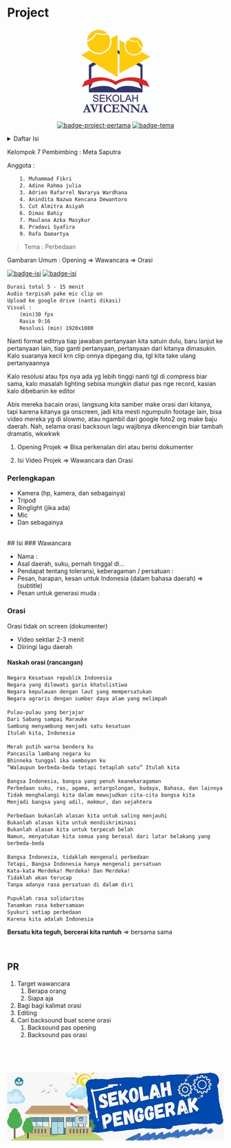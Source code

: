 # Project

<div align="center">
  <p>
    <a href="#"><img src="img/logo-avicena.jpeg" alt="Logo Avicena"></a>
  </p>
  <p>
    <a href="#"><img src="https://img.shields.io/badge/project-kedua-lime?style=for-the-badge" alt="badge-project-pertama"></a>
    <a href="#"><img src="https://img.shields.io/badge/bhineka_tunggal_ika-lightgrey?style=for-the-badge" alt="badge-tema"></a>
  </p>
</div>

<!-- this is table of content -->
<details>
  <summary>Daftar Isi</summary>
  <ol>
    <li>
      <a href="#project">Project</a>
      <ul>
        <li><a href="#perlengkapan">Perlengkapan</a></li>
      </ul>
    </li>
    <li>
      <a href="#isi">Isi</a>
      <ul>
        <li><a href="#wawancara">Wawancara</a></li>
        <li><a href="#orasi">Orasi</a></li>
      </ul> 
    </li>  
    <li>
      <a href="#pr">PR</a>
    </li>
  </ol>
</details>

<!-- <details> -->
<!-- - [Project](#project)
    - [Perlengkapan](#perlengkapan)
  - [Isi](#isi)
    - [Wawancara](#wawancara)
    - [Orasi](#orasi)
      - [Naskah orasi (rancangan)](#naskah-orasi-rancangan)
  - [PR](#pr) -->

<!-- </details> -->

Kelompok 7
Pembimbing : Meta Saputra

Anggota :
```
    1. Muhammad Fikri
    2. Adine Rahma julia
    3. Adrien Rafarrel Nararya Wardhana
    4. Anindita Nazwa Kencana Dewantoro
    5. Cut Almitra Asiyah
    6. Dimas Bahiy
    7. Maulana Azka Masykur
    8. Pradavi Syafira
    9. Rafa Damartya
```

> Tema : Perbedaan

Gambaran Umum : Opening => Wawancara => Orasi 

<p>
  <a href="#"><img src="https://img.shields.io/badge/wawancara-yellow?style=for-the-badge" alt="badge-isi"></a>
  <a href="#"><img src="https://img.shields.io/badge/orasi-pink?style=for-the-badge" alt="badge-isi"></a>
</p>

```
Durasi total 5 - 15 menit
Audio terpisah pake mic clip on
Upload ke google drive (nanti dikasi)
Visual :
    (min)30 fps
    Rasio 9:16
    Resolusi (min) 1920x1080
```

Nanti format editnya tiap jawaban pertanyaan kita satuin dulu, baru lanjut ke pertanyaan lain, tiap ganti pertanyaan, pertanyaan dari kitanya dimasukin. Kalo suaranya kecil krn clip onnya dipegang dia, tgl kita take ulang pertanyaannya

Kalo resolusi atau fps nya ada yg lebih tinggi nanti tgl di compress biar sama, kalo masalah lighting sebisa mungkin diatur pas nge record, kasian kalo dibebanin ke editor

Abis mereka bacain orasi, langsung kita samber make orasi dari kitanya, tapi karena kitanya ga onscreen, jadi kita mesti ngumpulin footage lain, bisa video mereka yg di slowmo, atau ngambil dari google foto2 org make baju daerah.
Nah, selama orasi backsoun lagu wajibnya dikencengin biar tambah dramatis, wkwkwk



1. Opening Projek => Bisa perkenalan diri atau berisi dokumenter

2. Isi Video Projek => Wawancara dan Orasi

### Perlengkapan

+ Kamera (hp, kamera, dan sebagainya)
+ Tripod
+ Ringlight (jika ada)
+ Mic
+ Dan sebagainya

<br>
## Isi
### Wawancara

+ Nama : 
+ Asal daerah, suku, pernah tinggal di...
+ Pendapat tentang toleransi, keberagaman / persatuan :
+ Pesan, harapan, kesan untuk Indonesia (dalam bahasa daerah) => (subtitle)
+ Pesan untuk generasi muda : 

### Orasi 

Orasi tidak on screen (dokumenter)

+ Video sektiar 2-3 menit
+ Diiringi lagu daerah

#### Naskah orasi (rancangan)

```
Negara Kesatuan republik Indonesia
Negara yang dilewati garis khatulistiwa
Negara kepulauan dengan laut yang mempersatukan
Negara agraris dengan sumber daya alam yang melimpah

Pulau-pulau yang berjajar 
Dari Sabang sampai Marauke
Sambung menyambung menjadi satu kesatuan
Itulah kita, Indonesia

Merah putih warna bendera ku
Pancasila lambang negara ku
Bhinneka tunggal ika semboyan ku
“Walaupun berbeda-beda tetapi tetaplah satu” Itulah kita

Bangsa Indonesia, bangsa yang penuh keanekaragaman
Perbedaan suku, ras, agama, antargolongan, budaya, Bahasa, dan lainnya
Tidak menghalangi kita dalam mewujudkan cita-cita bangsa kita
Menjadi bangsa yang adil, makmur, dan sejahtera

Perbedaan bukanlah alasan kita untuk saling menjauhi
Bukanlah alasan kita untuk mendiskriminasi
Bukanlah alasan kita untuk terpecah belah
Namun, menyatukan kita semua yang berasal dari latar belakang yang berbeda-beda

Bangsa Indonesia, tidaklah mengenali perbedaan
Tetapi, Bangsa Indonesia hanya mengenali persatuan
Kata-kata Merdeka! Merdeka! Dan Merdeka!
Tidaklah akan terucap
Tanpa adanya rasa persatuan di dalam diri

Pupuklah rasa solidaritas
Tanamkan rasa kebersamaan
Syukuri setiap perbedaan
Karena kita adalah Indonesia
```

**Bersatu kita teguh, bercerai kita runtuh** => bersama sama

<br>

## PR

1. Target wawancara 
   1. Berapa orang
   2. Siapa aja
2. Bagi bagi kalimat orasi
3. Editing
4. Cari backsound buat scene orasi
   1. Backsound pas opening
   2. Backsound pas orasi



<br><br><br>

<div align="center">
    <img src="img/logo-sekolah-penggerak.jpeg">
</div>

